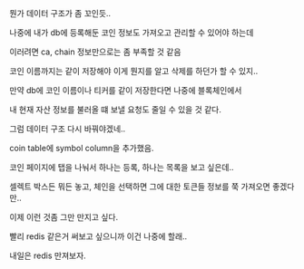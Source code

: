 뭔가 데이터 구조가 좀 꼬인듯..

나중에 내가 db에 등록해둔 코인 정보도 가져오고 관리할 수 있어야 하는데

이러려면 ca, chain 정보만으로는 좀 부족할 것 같음

코인 이름까지는 같이 저장해야 이게 뭔지를 알고 삭제를 하던가 할 수 있지..

만약 db에 코인 이름이나 티커를 같이 저장한다면 나중에 블록체인에서

내 현재 자산 정보를 불러올 떄 보낼 요청도 줄일 수 있을 것 같다.

그럼 데이터 구조 다시 바꿔야겠네..

coin table에 symbol column을 추가했음.

코인 페이지에 탭을 나눠서 하나는 등록, 하나는 목록을 보고 싶은데..

셀렉트 박스든 뭐든 놓고, 체인을 선택하면 그에 대한 토큰들 정보를 쭉 가져오면 좋겠다만..

이제 이런 것좀 그만 만지고 싶다.

빨리 redis 같은거 써보고 싶으니까 이건 나중에 할래..

내일은 redis 만져보자.
